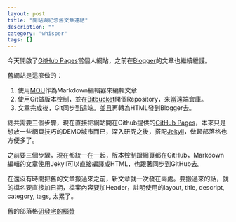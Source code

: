 ```yaml
---
layout: post
title: "開站與紀念舊文章連結"
description: ""
category: "whisper"
tags: []
---
```

今天開啟了[GitHub Pages](https://pages.github.com/)當個人網站，之前在[Blogger](http://wemee.blogspot.tw/)的文章也繼續維護。

舊網站是這麼做的：

1. 使用[MOU](http://25.io/mou/)作為Markdown編輯器來編輯文章
2. 使用Git做版本控制，並在[Bitbucket](https://bitbucket.org/)開個Repository，來當遠端倉庫。
3. 文章完成後，Git同步到遠端。並且再轉為HTML發到Blogger去。

總共需要三個步驟，現在直接把網站開在Github提供的[GitHub Pages](https://pages.github.com/)，本來只是想放一些網頁技巧的DEMO城市而已，深入研究之後，搭配[Jekyll](http://jekyllrb.com/)，做起部落格也方便多了。

之前要三個步驟，現在都統一在一起，版本控制跟網頁都在GitHub，Markdown編輯的文章使用Jekyll可以直接編譯成HTML，也跟著同步到GitHub去。

在還沒有時間把舊的文章搬過來之前，新文章就一次發在兩處。要搬過來的話，就的檔名要直接加日期，檔案內容要加Header，註明使用的layout, title, descript, category, tags, 太累了。

舊的部落格[研發宅的腦漿](http://wemee.blogspot.tw/)